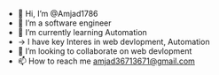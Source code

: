 - 👋 Hi, I’m @Amjad1786
- 👀 I’m a software engineer 
- 🌱 I’m currently learning Automation
- -> I have key Interes in web devlopment, Automation
- 💞️ I’m looking to collaborate on web devlopment
- 📫 How to reach me amjad36713671@gmail.com

<!---
Amjad1786/Amjad1786 is a ✨ special ✨ repository because its `README.md` (this file) appears on your GitHub profile.
You can click the Preview link to take a look at your changes.
--->
